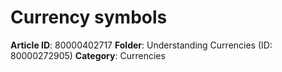 # Currency symbols

**Article ID**: 80000402717
**Folder**: Understanding Currencies (ID: 80000272905)
**Category**: Currencies

<table border="1" cellpadding="0" cellspacing="0" data-sheets-baot="1" data-sheets-root="1" dir="ltr" style="table-layout:fixed;font-size:10pt;font-family:Arial;width:0px;border-collapse:collapse;border:none;"><colgroup><col width="120"> <col width="153"></colgroup><tbody><tr style="height:21px;"><td style="overflow: hidden; padding: 2px 3px; vertical-align: bottom; font-weight: bold; text-align: center; width: 43.7956%;">Currency code</td><td style="overflow: hidden; padding: 2px 3px; vertical-align: bottom; font-weight: bold; width: 55.8394%;">Name</td></tr><tr style="height:21px;"><td style="overflow: hidden; padding: 2px 3px; vertical-align: bottom; font-weight: bold; text-align: center; width: 43.7956%;">AED</td><td style="overflow: hidden; padding: 2px 3px; vertical-align: bottom; width: 55.8394%;">(د.إ) UAE dirham</td></tr><tr style="height:21px;"><td style="overflow: hidden; padding: 2px 3px; vertical-align: bottom; font-weight: bold; text-align: center; width: 43.7956%;">AMD</td><td style="overflow: hidden; padding: 2px 3px; vertical-align: bottom; width: 55.8394%;">(Դ) Armenian dram</td></tr><tr style="height:21px;"><td style="overflow: hidden; padding: 2px 3px; vertical-align: bottom; font-weight: bold; text-align: center; width: 43.7956%;">ARS</td><td style="overflow: hidden; padding: 2px 3px; vertical-align: bottom; width: 55.8394%;">($) Argentine peso</td></tr><tr style="height:21px;"><td style="overflow: hidden; padding: 2px 3px; vertical-align: bottom; font-weight: bold; text-align: center; width: 43.7956%;">ARS</td><td dir="ltr" style="overflow: hidden; padding: 2px 3px; vertical-align: bottom; width: 55.8394%;">($) Argentine peso blue</td></tr><tr style="height:21px;"><td style="overflow: hidden; padding: 2px 3px; vertical-align: bottom; font-weight: bold; text-align: center; width: 43.7956%;">AUD</td><td style="overflow: hidden; padding: 2px 3px; vertical-align: bottom; width: 55.8394%;">(A$) Australian dollar</td></tr><tr style="height:21px;"><td style="overflow: hidden; padding: 2px 3px; vertical-align: bottom; font-weight: bold; text-align: center; width: 43.7956%;">BDT</td><td style="overflow: hidden; padding: 2px 3px; vertical-align: bottom; width: 55.8394%;">(৳) Bangladeshi taka</td></tr><tr style="height:21px;"><td style="overflow: hidden; padding: 2px 3px; vertical-align: bottom; font-weight: bold; text-align: center; width: 43.7956%;">BGN</td><td style="overflow: hidden; padding: 2px 3px; vertical-align: bottom; width: 55.8394%;">(Лв) Bulgarian lev</td></tr><tr style="height:21px;"><td style="overflow: hidden; padding: 2px 3px; vertical-align: bottom; font-weight: bold; text-align: center; width: 43.7956%;">BRL</td><td style="overflow: hidden; padding: 2px 3px; vertical-align: bottom; width: 55.8394%;">(R$) Brazilian reais</td></tr><tr style="height:21px;"><td style="overflow: hidden; padding: 2px 3px; vertical-align: bottom; font-weight: bold; text-align: center; width: 43.7956%;">BTC</td><td style="overflow: hidden; padding: 2px 3px; vertical-align: bottom; width: 55.8394%;">(₿) Bitcoin</td></tr><tr style="height:21px;"><td style="overflow: hidden; padding: 2px 3px; vertical-align: bottom; font-weight: bold; text-align: center; width: 43.7956%;">BWP</td><td style="overflow: hidden; padding: 2px 3px; vertical-align: bottom; width: 55.8394%;">(P) Botswana pula</td></tr><tr style="height:21px;"><td style="overflow: hidden; padding: 2px 3px; vertical-align: bottom; font-weight: bold; text-align: center; width: 43.7956%;">CAD</td><td style="overflow: hidden; padding: 2px 3px; vertical-align: bottom; width: 55.8394%;">($) Canadian dollar</td></tr><tr style="height:21px;"><td style="overflow: hidden; padding: 2px 3px; vertical-align: bottom; font-weight: bold; text-align: center; width: 43.7956%;">CHF</td><td dir="ltr" style="overflow: hidden; padding: 2px 3px; vertical-align: bottom; width: 55.8394%;">(₣) Swiss franc</td></tr><tr style="height:21px;"><td style="overflow: hidden; padding: 2px 3px; vertical-align: bottom; font-weight: bold; text-align: center; width: 43.7956%;">CLP</td><td style="overflow: hidden; padding: 2px 3px; vertical-align: bottom; width: 55.8394%;">($) Chilean peso</td></tr><tr style="height:21px;"><td style="overflow: hidden; padding: 2px 3px; vertical-align: bottom; font-weight: bold; text-align: center; width: 43.7956%;">CNY</td><td style="overflow: hidden; padding: 2px 3px; vertical-align: bottom; width: 55.8394%;">(¥) Renminbi</td></tr><tr style="height:21px;"><td style="overflow: hidden; padding: 2px 3px; vertical-align: bottom; font-weight: bold; text-align: center; width: 43.7956%;">COP</td><td style="overflow: hidden; padding: 2px 3px; vertical-align: bottom; width: 55.8394%;">($) Colombian peso</td></tr><tr style="height:21px;"><td style="overflow: hidden; padding: 2px 3px; vertical-align: bottom; font-weight: bold; text-align: center; width: 43.7956%;">CRC</td><td style="overflow: hidden; padding: 2px 3px; vertical-align: bottom; width: 55.8394%;">(₡) Costa Rican colón</td></tr><tr style="height:21px;"><td style="overflow: hidden; padding: 2px 3px; vertical-align: bottom; font-weight: bold; text-align: center; width: 43.7956%;">CZK</td><td style="overflow: hidden; padding: 2px 3px; vertical-align: bottom; width: 55.8394%;">(Kč) Czech koruna</td></tr><tr style="height:21px;"><td style="overflow: hidden; padding: 2px 3px; vertical-align: bottom; font-weight: bold; text-align: center; width: 43.7956%;">DKK</td><td style="overflow: hidden; padding: 2px 3px; vertical-align: bottom; width: 55.8394%;">(kr.) Danish krone</td></tr><tr style="height:21px;"><td style="overflow: hidden; padding: 2px 3px; vertical-align: bottom; font-weight: bold; text-align: center; width: 43.7956%;">EGP</td><td style="overflow: hidden; padding: 2px 3px; vertical-align: bottom; width: 55.8394%;">(E£) Egyptian pound</td></tr><tr style="height:21px;"><td style="overflow: hidden; padding: 2px 3px; vertical-align: bottom; font-weight: bold; text-align: center; width: 43.7956%;">EUR</td><td style="overflow: hidden; padding: 2px 3px; vertical-align: bottom; width: 55.8394%;">(€) Euro</td></tr><tr style="height:21px;"><td style="overflow: hidden; padding: 2px 3px; vertical-align: bottom; font-weight: bold; text-align: center; width: 43.7956%;">GBP</td><td style="overflow: hidden; padding: 2px 3px; vertical-align: bottom; width: 55.8394%;">(£) Pound sterling</td></tr><tr style="height:21px;"><td style="overflow: hidden; padding: 2px 3px; vertical-align: bottom; font-weight: bold; text-align: center; width: 43.7956%;">GHS</td><td style="overflow: hidden; padding: 2px 3px; vertical-align: bottom; width: 55.8394%;">(₵) Ghanaian cedi</td></tr><tr style="height:21px;"><td style="overflow: hidden; padding: 2px 3px; vertical-align: bottom; font-weight: bold; text-align: center; width: 43.7956%;">HKD</td><td style="overflow: hidden; padding: 2px 3px; vertical-align: bottom; width: 55.8394%;">Hong Kong dollar</td></tr><tr style="height:21px;"><td style="overflow: hidden; padding: 2px 3px; vertical-align: bottom; font-weight: bold; text-align: center; width: 43.7956%;">HUF</td><td style="overflow: hidden; padding: 2px 3px; vertical-align: bottom; width: 55.8394%;">(Ft) Hungarian forint</td></tr><tr style="height:21px;"><td style="overflow: hidden; padding: 2px 3px; vertical-align: bottom; font-weight: bold; text-align: center; width: 43.7956%;">IDR</td><td style="overflow: hidden; padding: 2px 3px; vertical-align: bottom; width: 55.8394%;">(Rp) Indonesian rupiah</td></tr><tr style="height:21px;"><td style="overflow: hidden; padding: 2px 3px; vertical-align: bottom; font-weight: bold; text-align: center; width: 43.7956%;">ILS</td><td style="overflow: hidden; padding: 2px 3px; vertical-align: bottom; width: 55.8394%;">(₪) Israeli sheqel</td></tr><tr style="height:21px;"><td style="overflow: hidden; padding: 2px 3px; vertical-align: bottom; font-weight: bold; text-align: center; width: 43.7956%;">INR</td><td style="overflow: hidden; padding: 2px 3px; vertical-align: bottom; width: 55.8394%;">(₹) Indian rupee</td></tr><tr style="height:21px;"><td style="overflow: hidden; padding: 2px 3px; vertical-align: bottom; font-weight: bold; text-align: center; width: 43.7956%;">IRR</td><td style="overflow: hidden; padding: 2px 3px; vertical-align: bottom; width: 55.8394%;">(﷼) Iranian rial</td></tr><tr style="height:21px;"><td style="overflow: hidden; padding: 2px 3px; vertical-align: bottom; font-weight: bold; text-align: center; width: 43.7956%;">ISK</td><td style="overflow: hidden; padding: 2px 3px; vertical-align: bottom; width: 55.8394%;">(kr) Icelandic króna</td></tr><tr style="height:21px;"><td style="overflow: hidden; padding: 2px 3px; vertical-align: bottom; font-weight: bold; text-align: center; width: 43.7956%;">JPY</td><td style="overflow: hidden; padding: 2px 3px; vertical-align: bottom; width: 55.8394%;">(¥) Yen</td></tr><tr style="height:21px;"><td style="overflow: hidden; padding: 2px 3px; vertical-align: bottom; font-weight: bold; text-align: center; width: 43.7956%;">KES</td><td style="overflow: hidden; padding: 2px 3px; vertical-align: bottom; width: 55.8394%;">(KSh) Kenyan shilling</td></tr><tr style="height:21px;"><td style="overflow: hidden; padding: 2px 3px; vertical-align: bottom; font-weight: bold; text-align: center; width: 43.7956%;">KRW</td><td style="overflow: hidden; padding: 2px 3px; vertical-align: bottom; width: 55.8394%;">(₩) South Korean won</td></tr><tr style="height:21px;"><td style="overflow: hidden; padding: 2px 3px; vertical-align: bottom; font-weight: bold; text-align: center; width: 43.7956%;">KWD</td><td style="overflow: hidden; padding: 2px 3px; vertical-align: bottom; width: 55.8394%;">(د.ك) Kuwaiti dinar</td></tr><tr style="height:21px;"><td style="overflow: hidden; padding: 2px 3px; vertical-align: bottom; font-weight: bold; text-align: center; width: 43.7956%;">KZT</td><td style="overflow: hidden; padding: 2px 3px; vertical-align: bottom; width: 55.8394%;">(₸) Kazakhstani tenge</td></tr><tr style="height:21px;"><td style="overflow: hidden; padding: 2px 3px; vertical-align: bottom; font-weight: bold; text-align: center; width: 43.7956%;">LKR</td><td style="overflow: hidden; padding: 2px 3px; vertical-align: bottom; width: 55.8394%;">(රු) Sri Lankan rupee</td></tr><tr style="height:21px;"><td style="overflow: hidden; padding: 2px 3px; vertical-align: bottom; font-weight: bold; text-align: center; width: 43.7956%;">MAD</td><td style="overflow: hidden; padding: 2px 3px; vertical-align: bottom; width: 55.8394%;"><div style="text-align: left;">(د.م) Moroccan dirham</div></td></tr><tr style="height:21px;"><td dir="ltr" style="overflow: hidden; padding: 2px 3px; vertical-align: bottom; font-weight: bold; text-align: center; width: 43.7956%;">MUR</td><td style="overflow: hidden; padding: 2px 3px; vertical-align: bottom; width: 55.8394%;">(Rs) Mauritian rupee</td></tr><tr style="height:21px;"><td style="overflow: hidden; padding: 2px 3px; vertical-align: bottom; font-weight: bold; text-align: center; width: 43.7956%;">MWK</td><td style="overflow: hidden; padding: 2px 3px; vertical-align: bottom; width: 55.8394%;">(MK) Malawian kwacha</td></tr><tr style="height:21px;"><td style="overflow: hidden; padding: 2px 3px; vertical-align: bottom; font-weight: bold; text-align: center; width: 43.7956%;">MXN</td><td style="overflow: hidden; padding: 2px 3px; vertical-align: bottom; width: 55.8394%;">($) Mexican peso</td></tr><tr style="height:21px;"><td style="overflow: hidden; padding: 2px 3px; vertical-align: bottom; font-weight: bold; text-align: center; width: 43.7956%;">MYR</td><td style="overflow: hidden; padding: 2px 3px; vertical-align: bottom; width: 55.8394%;">(RM) Malaysian ringgit</td></tr><tr style="height:21px;"><td style="overflow: hidden; padding: 2px 3px; vertical-align: bottom; font-weight: bold; text-align: center; width: 43.7956%;">NGN</td><td style="overflow: hidden; padding: 2px 3px; vertical-align: bottom; width: 55.8394%;">(₦) Nigerian naira</td></tr><tr style="height:21px;"><td style="overflow: hidden; padding: 2px 3px; vertical-align: bottom; font-weight: bold; text-align: center; width: 43.7956%;">NOK</td><td style="overflow: hidden; padding: 2px 3px; vertical-align: bottom; width: 55.8394%;">(kr) Norwegian krone</td></tr><tr style="height:21px;"><td style="overflow: hidden; padding: 2px 3px; vertical-align: bottom; font-weight: bold; text-align: center; width: 43.7956%;">NZD</td><td style="overflow: hidden; padding: 2px 3px; vertical-align: bottom; width: 55.8394%;">($) New Zealand dollar</td></tr><tr style="height:21px;"><td style="overflow: hidden; padding: 2px 3px; vertical-align: bottom; font-weight: bold; text-align: center; width: 43.7956%;">PEN</td><td style="overflow: hidden; padding: 2px 3px; vertical-align: bottom; width: 55.8394%;">(S/.) Peruvian sol</td></tr><tr style="height:21px;"><td style="overflow: hidden; padding: 2px 3px; vertical-align: bottom; font-weight: bold; text-align: center; width: 43.7956%;">PHP</td><td style="overflow: hidden; padding: 2px 3px; vertical-align: bottom; width: 55.8394%;">(₱) Philippine peso</td></tr><tr style="height:21px;"><td style="overflow: hidden; padding: 2px 3px; vertical-align: bottom; font-weight: bold; text-align: center; width: 43.7956%;">PKR</td><td style="overflow: hidden; padding: 2px 3px; vertical-align: bottom; width: 55.8394%;">(₨) Pakistani rupee</td></tr><tr style="height:21px;"><td style="overflow: hidden; padding: 2px 3px; vertical-align: bottom; font-weight: bold; text-align: center; width: 43.7956%;">PLN</td><td style="overflow: hidden; padding: 2px 3px; vertical-align: bottom; width: 55.8394%;">(zł) Polish złoty</td></tr><tr style="height:21px;"><td style="overflow: hidden; padding: 2px 3px; vertical-align: bottom; font-weight: bold; text-align: center; width: 43.7956%;">QAR</td><td style="overflow: hidden; padding: 2px 3px; vertical-align: bottom; width: 55.8394%;">(QR) Qatari riyal</td></tr><tr style="height:21px;"><td style="overflow: hidden; padding: 2px 3px; vertical-align: bottom; font-weight: bold; text-align: center; width: 43.7956%;">RON</td><td style="overflow: hidden; padding: 2px 3px; vertical-align: bottom; width: 55.8394%;">(lei) Romanian leu</td></tr><tr style="height:21px;"><td style="overflow: hidden; padding: 2px 3px; vertical-align: bottom; font-weight: bold; text-align: center; width: 43.7956%;">RUB</td><td style="overflow: hidden; padding: 2px 3px; vertical-align: bottom; width: 55.8394%;">(₽) Russian ruble</td></tr><tr style="height:21px;"><td style="overflow: hidden; padding: 2px 3px; vertical-align: bottom; font-weight: bold; text-align: center; width: 43.7956%;">RWF</td><td style="overflow: hidden; padding: 2px 3px; vertical-align: bottom; width: 55.8394%;">(RF) Rwandan franc</td></tr><tr style="height:21px;"><td style="overflow: hidden; padding: 2px 3px; vertical-align: bottom; font-weight: bold; text-align: center; width: 43.7956%;">SAR</td><td style="overflow: hidden; padding: 2px 3px; vertical-align: bottom; width: 55.8394%;">(SR) Saudi Arabian riyal</td></tr><tr style="height:21px;"><td style="overflow: hidden; padding: 2px 3px; vertical-align: bottom; font-weight: bold; text-align: center; width: 43.7956%;">SEK</td><td style="overflow: hidden; padding: 2px 3px; vertical-align: bottom; width: 55.8394%;">(kr) Swedish krona</td></tr><tr style="height:21px;"><td style="overflow: hidden; padding: 2px 3px; vertical-align: bottom; font-weight: bold; text-align: center; width: 43.7956%;">SGD</td><td style="overflow: hidden; padding: 2px 3px; vertical-align: bottom; width: 55.8394%;">(S$) Singapore dollar</td></tr><tr style="height:21px;"><td style="overflow: hidden; padding: 2px 3px; vertical-align: bottom; font-weight: bold; text-align: center; width: 43.7956%;">THB</td><td style="overflow: hidden; padding: 2px 3px; vertical-align: bottom; width: 55.8394%;">(฿) Thai baht</td></tr><tr style="height:21px;"><td style="overflow: hidden; padding: 2px 3px; vertical-align: bottom; font-weight: bold; text-align: center; width: 43.7956%;">TRY</td><td style="overflow: hidden; padding: 2px 3px; vertical-align: bottom; width: 55.8394%;">(₺) Turkish lira</td></tr><tr style="height:21px;"><td style="overflow: hidden; padding: 2px 3px; vertical-align: bottom; font-weight: bold; text-align: center; width: 43.7956%;">TWD</td><td style="overflow: hidden; padding: 2px 3px; vertical-align: bottom; width: 55.8394%;">(NT$) New Taiwan dollar</td></tr><tr style="height:21px;"><td style="overflow: hidden; padding: 2px 3px; vertical-align: bottom; font-weight: bold; text-align: center; width: 43.7956%;">TZS</td><td dir="ltr" style="overflow: hidden; padding: 2px 3px; vertical-align: bottom; width: 55.8394%;">(TSh) Tanzanian shilling</td></tr><tr style="height:21px;"><td style="overflow: hidden; padding: 2px 3px; vertical-align: bottom; font-weight: bold; text-align: center; width: 43.7956%;">UGX</td><td style="overflow: hidden; padding: 2px 3px; vertical-align: bottom; width: 55.8394%;">(USh) Ugandan shilling</td></tr><tr style="height:21px;"><td style="overflow: hidden; padding: 2px 3px; vertical-align: bottom; font-weight: bold; text-align: center; width: 43.7956%;">USD</td><td style="overflow: hidden; padding: 2px 3px; vertical-align: bottom; width: 55.8394%;">($) US dollar</td></tr><tr style="height:21px;"><td style="overflow: hidden; padding: 2px 3px; vertical-align: bottom; font-weight: bold; text-align: center; width: 43.7956%;">VND</td><td style="overflow: hidden; padding: 2px 3px; vertical-align: bottom; width: 55.8394%;">(₫) Vietnamese dong</td></tr><tr style="height:21px;"><td style="overflow: hidden; padding: 2px 3px; vertical-align: bottom; font-weight: bold; text-align: center; width: 43.7956%;">ZAR</td><td style="overflow: hidden; padding: 2px 3px; vertical-align: bottom; width: 55.8394%;">(R) Rand</td></tr><tr style="height:21px;"><td style="overflow: hidden; padding: 2px 3px; vertical-align: bottom; font-weight: bold; text-align: center; width: 43.7956%;">ZMW</td><td dir="ltr" style="overflow: hidden; padding: 2px 3px; vertical-align: bottom; width: 55.8394%;">(ZK) Zambian kwacha</td></tr></tbody></table><p><br></p>